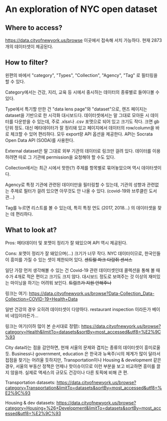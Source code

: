# An exploration of NYC open dataset

## Where to access?

https://data.cityofnewyork.us/browse 이곳에서 접속해 서치 가능하다. 현재 2873개의 데이터셋이 제공된다.

## How to filter? 

왼편의 바에서 "category", "Types", "Collection", "Agency", "Tag" 로 필터링을 할 수 있다.

Category에서는 건강, 지리, 교육 등 시에서 중시하는 데이터의 종류별로 들여다볼 수 있다.

Type에서 특기할 만한 건 "data lens page"와 "dataset"으로, 렌즈 페이지는 dataset을 기반으로 한 시각화 대시보드다. 
데이터셋에서는 말 그대로 모아둔 시 데이터를 다운받을 수 있는데, 주로 .xlsx나 .csv 포맷으로 되어 있고 크기도 작다. 크면 gb 단위 정도.
대신 메타데이터가 잘 정리돼 있고 페이지에서 데이터의 row/column을 바로 체크할 수 있어 편리하다.
모두 export랑 API 옵션을 제공한다. API는 Socrata Open Data API (SODA)를 사용한다. 

External dataset은 말 그대로 외부 기관의 데이터로 링크만 걸려 있다. 데이터를 이용하려면 따로 그 기관에 permission을 요청해야 할 수도 있다.

Collection에서는 최근 시에서 핫한(?) 주제를 항목별로 묶어놓았으며 역시 데이터셋이다.

Agency로 특정 기관에 관련된 데이터만을 필터링할 수 있는데, 기관의 성향과 관련없는 주제로 필터가 걸려 있으면 아무것도 안 나올 수 있다.
(covid-19와 브루클린 도서관...)

Tag를 누르면 리스트를 볼 수 있는데, 특히 특정 연도 (2017, 2018...) 의 데이터셋을 찾는 데 편리하다.

## What to look at?

Pros: 메타데이터 및 포맷이 정리가 잘 돼있으며 API 역시 제공된다.

Cons: 포맷이 정리가 잘 돼있으며(...) 크기가 너무 작다. NYC 데이터이므로, 한국인들이 흥미를 가질 수 있는 셋이 제한되어 있다. <s>센트럴 파크 다람쥐 센서스</s>

일단 가장 먼저 생각해볼 수 있는 건 Covid-19 관련 데이터셋인데 콜렉션을 통해 볼 때 수가 4개로 적은 편이고 크기도 크지 않다.
대시보드 정도로 보여주는 것 이상의 재미있는 마이닝을 하기는 어려워 보인다. <s>트럼프가 지원 안해주나</s>

링크는 여기: https://data.cityofnewyork.us/browse?Data-Collection_Data-Collection=COVID-19+Health+Data

일반 건강의 경우 오히려 데이터셋이 다양하다. restaurant inspection 이라든가 베이비 네임이라든가... 

링크는 여기(이하 많이 본 순서대로 정렬): https://data.cityofnewyork.us/browse?category=Health&limitTo=datasets&sortBy=most_accessed&utf8=%E2%9C%93

City data라는 점을 감안하면, 현재 서울의 문제와 겹치는 종류의 데이터셋이 흥미로울 듯.
Business나 government, education 은 한국과 뉴욕주/시의 체계가 많이 달라서 접점을 찾기는 어려울 듯하지만,
Transportation이나 Housing & development 같은 경우, 서울의 부동산 정책은 언제나 핫이슈이므로 이런 부분을 보고 비교하면 흥미를 끌지 않을까.
실제로 액세스의 규모도 건강이나 다른 토픽에 비해 큰 편.

Transportation datasets: https://data.cityofnewyork.us/browse?category=Transportation&limitTo=datasets&sortBy=most_accessed&utf8=%E2%9C%93

Housing & dev datasets: https://data.cityofnewyork.us/browse?category=Housing+%26+Development&limitTo=datasets&sortBy=most_accessed&utf8=%E2%9C%93
